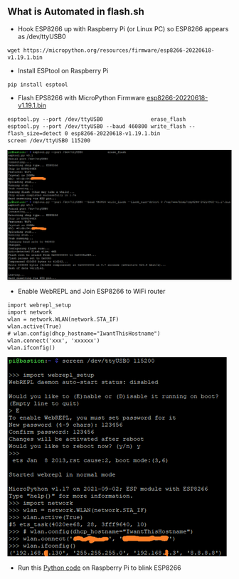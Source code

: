 ## What is Automated in flash.sh
* Hook ESP8266 up with Raspberry Pi (or Linux PC) so ESP8266 appears as /dev/ttyUSB0
```
wget https://micropython.org/resources/firmware/esp8266-20220618-v1.19.1.bin
```
* Install ESPtool on Raspberry Pi
```
pip install esptool
```
* Flash EPS8266 with MicroPython Firmware [esp8266-20220618-v1.19.1.bin](https://micropython.org/download/esp8266/)
```
esptool.py --port /dev/ttyUSB0               erase_flash
esptool.py --port /dev/ttyUSB0 --baud 460800 write_flash --flash_size=detect 0 esp8266-20220618-v1.19.1.bin
screen /dev/ttyUSB0 115200
```
<img src="misc/flash_micropython_to_esp8266.png"></img>
* Enable WebREPL and Join ESP8266 to WiFi router
```
import webrepl_setup 
import network 
wlan = network.WLAN(network.STA_IF)
wlan.active(True)
# wlan.config(dhcp_hostname="IwantThisHostname") 
wlan.connect('xxx', 'xxxxxx')
wlan.ifconfig()
```
<img src="misc/enable_webrepl.png"></img>
* Run this [Python code](misc/pyWebREPL_blink.ipynb) on Raspberry Pi to blink ESP8266 
